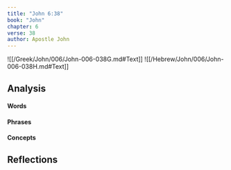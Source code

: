```yaml
---
title: "John 6:38"
book: "John"
chapter: 6
verse: 38
author: Apostle John
---
```

![[/Greek/John/006/John-006-038G.md#Text]]
![[/Hebrew/John/006/John-006-038H.md#Text]]

## Analysis

#### Words

#### Phrases

#### Concepts

## Reflections
